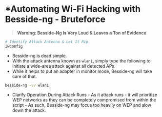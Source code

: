 # *Automating Wi-Fi Hacking with Besside-ng - Bruteforce

> **Warning: Besside-Ng Is Very Loud & Leaves a Ton of Evidence**

```bash
# Identify Attack Antenna & Let It Rip
iwconfig
```

- Besside-ng is dead simple. 
- With the attack antenna known as `wlan1`, simply type the following to initiate a wide-area attack against all detected APs. 
- While it helps to put an adapter in monitor mode, Besside-ng will take care of that.
```bash
besside-ng -vv wlan1
```
- Clarify Operation During Attack Runs - As it attack runs - it will prioritize WEP networks as they can be completely compromised from within the script - As such, Besside-ng may focus too heavily on WEP and slow down the attack. 